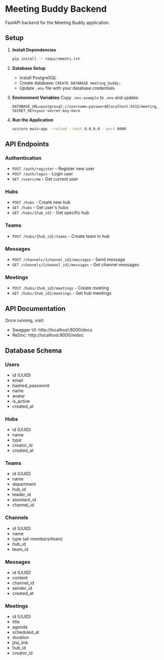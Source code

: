 # Meeting Buddy Backend

FastAPI backend for the Meeting Buddy application.

## Setup

1. **Install Dependencies**
   ```bash
   pip install -r requirements.txt
   ```

2. **Database Setup**
   - Install PostgreSQL
   - Create database: `CREATE DATABASE meeting_buddy;`
   - Update `.env` file with your database credentials

3. **Environment Variables**
   Copy `.env.example` to `.env` and update:
   ```
   DATABASE_URL=postgresql://username:password@localhost:5432/meeting_buddy
   SECRET_KEY=your-secret-key-here
   ```

4. **Run the Application**
   ```bash
   uvicorn main:app --reload --host 0.0.0.0 --port 8000
   ```

## API Endpoints

### Authentication
- `POST /auth/register` - Register new user
- `POST /auth/login` - Login user
- `GET /users/me` - Get current user

### Hubs
- `POST /hubs` - Create new hub
- `GET /hubs` - Get user's hubs
- `GET /hubs/{hub_id}` - Get specific hub

### Teams
- `POST /hubs/{hub_id}/teams` - Create team in hub

### Messages
- `POST /channels/{channel_id}/messages` - Send message
- `GET /channels/{channel_id}/messages` - Get channel messages

### Meetings
- `POST /hubs/{hub_id}/meetings` - Create meeting
- `GET /hubs/{hub_id}/meetings` - Get hub meetings

## API Documentation

Once running, visit:
- Swagger UI: http://localhost:8000/docs
- ReDoc: http://localhost:8000/redoc

## Database Schema

### Users
- id (UUID)
- email
- hashed_password
- name
- avatar
- is_active
- created_at

### Hubs
- id (UUID)
- name
- type
- creator_id
- created_at

### Teams
- id (UUID)
- name
- department
- hub_id
- leader_id
- assistant_id
- channel_id

### Channels
- id (UUID)
- name
- type (all-members/team)
- hub_id
- team_id

### Messages
- id (UUID)
- content
- channel_id
- sender_id
- created_at

### Meetings
- id (UUID)
- title
- agenda
- scheduled_at
- duration
- jitsi_link
- hub_id
- creator_id